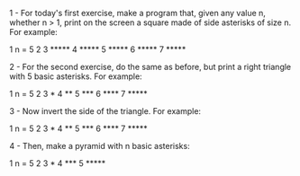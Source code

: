 1 - For today's first exercise, make a program that, given any value n, whether n > 1, print on the screen a square made of side asterisks of size n. For example:

1 n = 5
2
3 *****
4 *****
5 *****
6 *****
7 *****


2 - For the second exercise, do the same as before, but print a right triangle with 5 basic asterisks. For example:

1 n = 5
2
3 *
4 **
5 ***
6 ****
7 *****


3 - Now invert the side of the triangle. For example:

1 n = 5
2
3     *
4    **
5   ***
6  ****
7 *****


4 - Then, make a pyramid with n basic asterisks:

1 n = 5
2 
3   *
4  ***
5 *****

